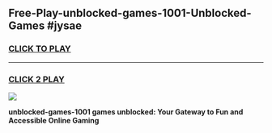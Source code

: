 
## Free-Play-unblocked-games-1001-Unblocked-Games #jysae
<h3>
<a href="https://news.freeplayer.one?title=unblocked-games-1001&ref=8M">CLICK TO PLAY</a></h3>
<hr>

<h3>
<a href="https://news.freeplayer.one?title=unblocked-games-1001&ref=8M">CLICK 2 PLAY</a>
  
</h3>

<a href="https://news.freeplayer.one?title=unblocked-games-1001&ref=8M"><img src="https://clearcache.store/games.png"></a>


**unblocked-games-1001 games unblocked: Your Gateway to Fun and Accessible Online Gaming**
